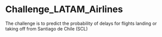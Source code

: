 # Challenge_LATAM_Airlines
The challenge is to predict the probability of delays for flights landing or taking off from Santiago de Chile (SCL)
